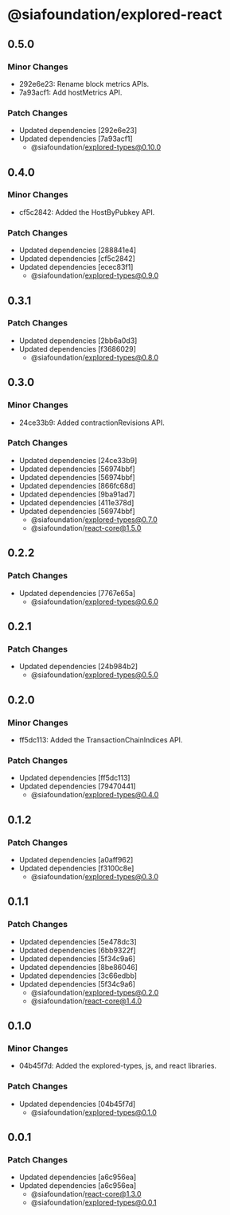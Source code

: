 # @siafoundation/explored-react

## 0.5.0

### Minor Changes

- 292e6e23: Rename block metrics APIs.
- 7a93acf1: Add hostMetrics API.

### Patch Changes

- Updated dependencies [292e6e23]
- Updated dependencies [7a93acf1]
  - @siafoundation/explored-types@0.10.0

## 0.4.0

### Minor Changes

- cf5c2842: Added the HostByPubkey API.

### Patch Changes

- Updated dependencies [288841e4]
- Updated dependencies [cf5c2842]
- Updated dependencies [ecec83f1]
  - @siafoundation/explored-types@0.9.0

## 0.3.1

### Patch Changes

- Updated dependencies [2bb6a0d3]
- Updated dependencies [f3686029]
  - @siafoundation/explored-types@0.8.0

## 0.3.0

### Minor Changes

- 24ce33b9: Added contractionRevisions API.

### Patch Changes

- Updated dependencies [24ce33b9]
- Updated dependencies [56974bbf]
- Updated dependencies [56974bbf]
- Updated dependencies [866fc68d]
- Updated dependencies [9ba91ad7]
- Updated dependencies [411e378d]
- Updated dependencies [56974bbf]
  - @siafoundation/explored-types@0.7.0
  - @siafoundation/react-core@1.5.0

## 0.2.2

### Patch Changes

- Updated dependencies [7767e65a]
  - @siafoundation/explored-types@0.6.0

## 0.2.1

### Patch Changes

- Updated dependencies [24b984b2]
  - @siafoundation/explored-types@0.5.0

## 0.2.0

### Minor Changes

- ff5dc113: Added the TransactionChainIndices API.

### Patch Changes

- Updated dependencies [ff5dc113]
- Updated dependencies [79470441]
  - @siafoundation/explored-types@0.4.0

## 0.1.2

### Patch Changes

- Updated dependencies [a0aff962]
- Updated dependencies [f3100c8e]
  - @siafoundation/explored-types@0.3.0

## 0.1.1

### Patch Changes

- Updated dependencies [5e478dc3]
- Updated dependencies [6bb9322f]
- Updated dependencies [5f34c9a6]
- Updated dependencies [8be86046]
- Updated dependencies [3c66edbb]
- Updated dependencies [5f34c9a6]
  - @siafoundation/explored-types@0.2.0
  - @siafoundation/react-core@1.4.0

## 0.1.0

### Minor Changes

- 04b45f7d: Added the explored-types, js, and react libraries.

### Patch Changes

- Updated dependencies [04b45f7d]
  - @siafoundation/explored-types@0.1.0

## 0.0.1

### Patch Changes

- Updated dependencies [a6c956ea]
- Updated dependencies [a6c956ea]
  - @siafoundation/react-core@1.3.0
  - @siafoundation/explored-types@0.0.1
